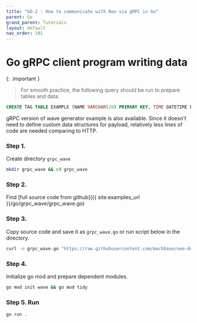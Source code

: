 ```yaml
---
title: "GO-2 : How to communicate with Neo via gRPC in Go"
parent: Go
grand_parent: Tutorials
layout: default
nav_order: 101
---
```


# Go gRPC client program writing data

{: .important }
> For smooth practice, the following query should be run to prepare tables and data.
```sql
CREATE TAG TABLE EXAMPLE (NAME VARCHAR(20) PRIMARY KEY, TIME DATETIME BASETIME, VALUE DOUBLE SUMMARIZED);
```
>

gRPC version of wave generator example is also available.
Since it doesn't need to define custom data structures for payload,
relatively less lines of code are needed comparing to HTTP.

### Step 1.

Create directory `grpc_wave`

```sh
mkdir grpc_wave && cd grpc_wave
```

### Step 2.

Find [full source code from github]({{ site.examples_url }}/go/grpc_wave/grpc_wave.go)

### Step 3.

Copy source code and save it as `grpc_wave.go` or run script below in the directory.

```sh
curl -o grpc_wave.go "https://raw.githubusercontent.com/machbase/neo-docs/main/examples/go/grpc_wave/grpc_wave.go"
```

### Step 4.

Initialize go mod and prepare dependent modules.

```sh
go mod init wave && go mod tidy
```

### Step 5. Run

```sh
go run .
```
